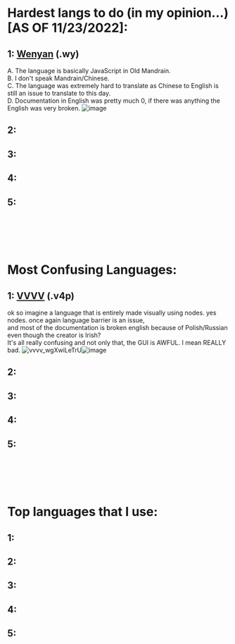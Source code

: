 # Hardest langs to do (in my opinion...) [AS OF 11/23/2022]:

## 1: [Wenyan](https://github.com/livxy/Bruhs-in-50-languages/blob/master/EsotericLangs/bruh.wy) (.wy)<br>
A. The language is basically JavaScript in Old Mandrain.<br>
B. I don't speak Mandrain/Chinese.<br>
C. The language was extremely hard to translate as Chinese to English is still an issue to translate to this day.<br>
D. Documentation in English was pretty much 0, if there was anything the English was very broken.
![image](https://user-images.githubusercontent.com/67598470/203695331-69f1ba4b-3233-49cc-9667-356c38e2e9d5.png)

## 2:

## 3:

## 4:

## 5:
<br>
<br>
<br>
<br>

# Most Confusing Languages:

## 1: [VVVV](https://github.com/livxy/Bruhs-in-50-languages/blob/master/VVVV/vvvv_DqBG6Brvq1.png) (.v4p)<br>
ok so imagine a language that is entirely made visually using nodes. yes nodes. once again language barrier is an issue,<br>
and most of the documentation is broken english because of Polish/Russian even though the creator is Irish?<br>
It's all really confusing and not only that, the GUI is AWFUL. I mean REALLY bad.
![vvvv_wgXwiLeTrU](https://user-images.githubusercontent.com/67598470/203694688-03522ef3-1e3d-4b9d-8e9f-fffc528bcfb5.gif)![image](https://user-images.githubusercontent.com/67598470/203694826-08d1ed23-c55f-4b58-9fe1-90c1defd5077.png)


## 2:

## 3:

## 4:

## 5:
<br>
<br>
<br>
<br>

# Top languages that I use:

## 1:

## 2:

## 3:

## 4:

## 5:
